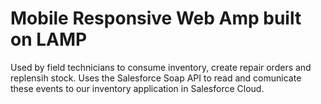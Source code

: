 # Mobile Responsive Web Amp built on LAMP 

Used by field technicians to consume inventory, create repair orders and replensih stock. Uses the Salesforce Soap API to read and comunicate these events to our inventory application in Salesforce Cloud.
